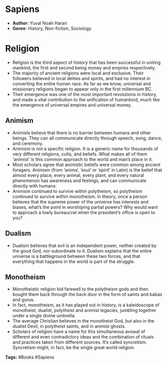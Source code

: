 # Sapiens
- **Author**: Yuval Noah Harari 
- **Genre**: History, Non-fiction, Sociology

# Religion
- Religion is the third aspect of history that has been successful in uniting mankind, the first and second being money and empires respectively.
- The majority of ancient religions were local and exclusive. Their followers believed in local deities and spirits, and had no interest in converting the entire human race. As far as we know, universal and missionary religions began to appear only in the first millennium BC. 
- Their emergence was one of the most important revolutions in history, and made a vital contribution to the unification of humankind, much like the emergence of universal empires and universal money.
## Animism
- Animists believe that there is no barrier between humans and other beings. They can all communicate directly through speech, song,	dance, and ceremony.
- Animism is not a specific religion. It is a generic name for thousands of very different religions, cults, and beliefs. What makes all of them ‘animist’ is this common approach to the world and man’s place in it.
- Most scholars agree that animistic beliefs were common among ancient foragers. Animism (from ‘anima’, ‘soul’	or ‘spirit’ in Latin) is the belief that almost every place, every animal, every	plant, and every natural phenomenon has awareness and feelings, and can communicate directly with humans.
- Animism continued to survive within polytheism, so polytheism continued to survive within monotheism. In theory, once a person believes that the supreme power of the universe has interests and biases, what’s the point in worshiping partial powers? Why would want to approach a lowly bureaucrat when the president’s office is open to you?
## Dualism
- Dualism believes that evil is an independent power, neither created by the good God, nor subordinate to it. Dualism explains that the entire universe is a battleground between these two forces, and that everything that happens in the world is part of the struggle.
## Monotheism
- Monotheistic religion bid farewell to the polytheism gods and then bought them back through the back door in the form of saints and babas and gurus.
- In fact, monotheism, as it has played out in history, is a kaleidoscope of monotheist, dualist, polytheist and animist legacies, jumbling together under a single divine umbrella. 
- The average Christian believes in the monotheist God, but also in the dualist Devil, in polytheist saints, and in animist ghosts. 
- Scholars of religion have a name for this simultaneous avowal of different and even contradictory ideas and the combination of rituals and practices taken from different sources. It’s called syncretism. Syncretism might, in fact, be the single great world religion.

**Tags:** #Books #Sapiens